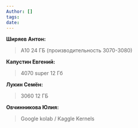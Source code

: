 ```yaml
---
Author: []
tags: 
date:
---
```


**Ширяев Антон:** 
> A10 24 ГБ (производительность 3070-3080)    

**Капустин Евгений:** 
> 4070 super 12 Гб    

**Лукин Семён:** 
> 3060 12 ГБ   

**Овчинникова Юлия:** 
>Google kolab / Kaggle Kernels 